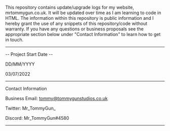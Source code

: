 This repository contains update/upgrade logs for my website, mrtommygun.co.uk. It will be updated over time as I am learning to code in HTML.
The information within this repository is public information and I hereby grant the use of any snippets of this repository/code without warranty.
If you have any questions or business proposals see the appropriate section below under "Contact Information" to learn how to get in touch.



----------------------------------------------------

-- Project Start Date --

   DD/MM/YYYY
   
   03/07/2022
   
 ---------------------------------------------------
 Contact Information
 
 Business Email: tommy@tommygunstudios.co.uk
 
 Twitter: Mr_TommyGun_
 
 Discord: Mr_TommyGun#4580
 
  ---------------------------------------------------
